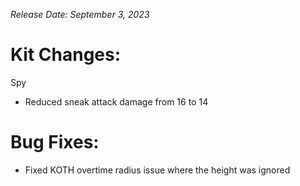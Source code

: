_Release Date: September 3, 2023_

Kit Changes:
=============================================

Spy
- Reduced sneak attack damage from 16 to 14

Bug Fixes:
=============================================
- Fixed KOTH overtime radius issue where the height was ignored


